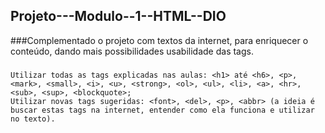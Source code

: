 ## Projeto---Modulo--1--HTML--DIO

###Complementado o projeto com textos da internet, para enriquecer o conteúdo, dando mais possibilidades usabilidade das tags.
###
    Utilizar todas as tags explicadas nas aulas: <h1> até <h6>, <p>, <mark>, <small>, <i>, <u>, <strong>, <ol>, <ul>, <li>, <a>, <hr>, <sub>, <sup>, <blockquote>;
    Utilizar novas tags sugeridas: <font>, <del>, <p>, <abbr> (a ideia é buscar estas tags na internet, entender como ela funciona e utilizar no texto).

